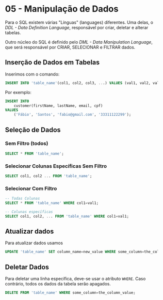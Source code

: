 # 05 - Manipulação de Dados

Para o SQL existem várias "Línguas" (languages) diferentes. Uma delas, o _DDL - Data Definition Language_, responsável por criar, deletar e alterar tabelas.

Outro núcleo do SQL é definido pelo _DML - Data Manipulation Language_, que será responsável por CRIAR, SELECIONAR e FILTRAR dados.

## Inserção de Dados em Tabelas

Inserimos com o comando:

```sql
INSERT INTO 'table_name'(col1, col2, col3, ...) VALUES (val1, val2, val3, ...);
```

Por exemplo:

```sql
INSERT INTO
    customer(firstName, lastName, email, cpf)
VALUES
    ('Fábio', 'Santos', 'fabio@gmail.com', '33311122299');
```

## Seleção de Dados

### Sem Filtro (todos)

```sql
SELECT * FROM 'table_name';
```

### Selecionar Colunas Específicas Sem Filtro

```sql
SELECT col1, col2 ... FROM 'table_name';
```

### Selecionar Com Filtro

```sql
-- Todas Colunas
SELECT * FROM 'table_name' WHERE col1=val1;

-- Colunas específicas
SELECT col1, col2, ... FROM 'table_name' WHERE col1=val1;
```

## Atualizar dados

Para atualizar dados usamos

```sql
UPDATE 'table_name' SET column_name=new_value WHERE some_column=the_column_value;
```

## Deletar Dados

Para deletar uma linha específica, deve-se usar o atributo `WHERE`. Caso contrário, todos os dados da tabela serão apagados.

```sql
DELETE FROM 'table_name' WHERE some_column=the_column_value;
```
